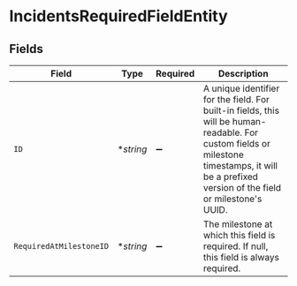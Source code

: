 # IncidentsRequiredFieldEntity


## Fields

| Field                                                                                                                                                                                           | Type                                                                                                                                                                                            | Required                                                                                                                                                                                        | Description                                                                                                                                                                                     |
| ----------------------------------------------------------------------------------------------------------------------------------------------------------------------------------------------- | ----------------------------------------------------------------------------------------------------------------------------------------------------------------------------------------------- | ----------------------------------------------------------------------------------------------------------------------------------------------------------------------------------------------- | ----------------------------------------------------------------------------------------------------------------------------------------------------------------------------------------------- |
| `ID`                                                                                                                                                                                            | **string*                                                                                                                                                                                       | :heavy_minus_sign:                                                                                                                                                                              | A unique identifier for the field. For built-in fields, this will be human-readable. For custom fields or milestone timestamps, it will be a prefixed version of the field or milestone's UUID. |
| `RequiredAtMilestoneID`                                                                                                                                                                         | **string*                                                                                                                                                                                       | :heavy_minus_sign:                                                                                                                                                                              | The milestone at which this field is required. If null, this field is always required.                                                                                                          |